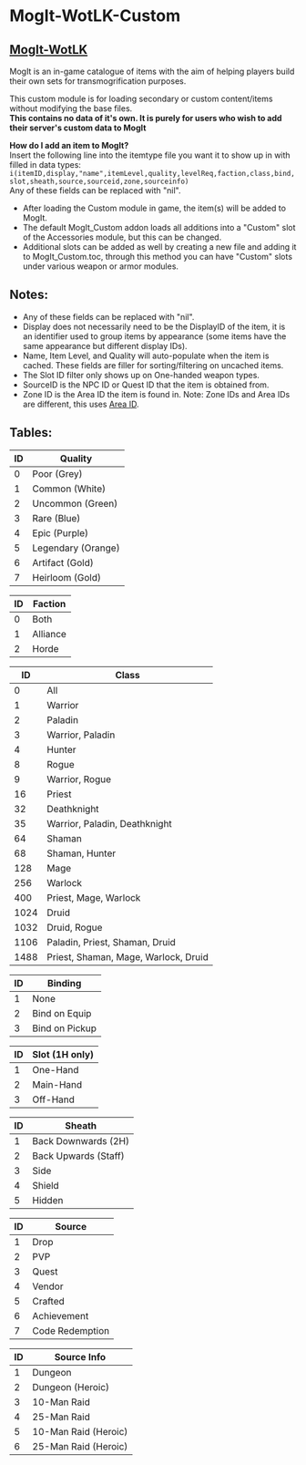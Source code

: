 # MogIt-WotLK-Custom
## [MogIt-WotLK](https://github.com/telkar-rg/wow-MogIt-WotLK)

MogIt is an in-game catalogue of items with the aim of helping players build their own sets for transmogrification purposes.

This custom module is for loading secondary or custom content/items without modifying the base files.  
**This contains no data of it's own.  It is purely for users who wish to add their server's custom data to MogIt**

**How do I add an item to MogIt?**  
Insert the following line into the itemtype file you want it to show up in with filled in data types:
```i(itemID,display,"name",itemLevel,quality,levelReq,faction,class,bind,slot,sheath,source,sourceid,zone,sourceinfo) ```  
Any of these fields can be replaced with "nil".

- After loading the Custom module in game, the item(s) will be added to MogIt. 
- The default MogIt_Custom addon loads all additions into a "Custom" slot of the Accessories module, but this can be changed.
- Additional slots can be added as well by creating a new file and adding it to MogIt_Custom.toc, through this method you can have "Custom" slots under various weapon or armor modules.

## Notes:
 - Any of these fields can be replaced with "nil".
 - Display does not necessarily need to be the DisplayID of the item, it is an identifier used to group items by appearance (some items have the same appearance but different display IDs).
 - Name, Item Level, and Quality will auto-populate when the item is cached.  These fields are filler for sorting/filtering on uncached items.
 - The Slot ID filter only shows up on One-handed weapon types.
 - SourceID is the NPC ID or Quest ID that the item is obtained from.
 - Zone ID is the Area ID the item is found in.  Note:  Zone IDs and Area IDs are different, this uses [Area ID](https://wowpedia.fandom.com/wiki/WorldMapAreaID).

## Tables:

| ID | Quality |
| --- | --- |
| 0  | Poor (Grey)  |
| 1  | Common (White)  |
| 2  | Uncommon (Green) |
| 3 | Rare (Blue) |
| 4 | Epic (Purple) |
| 5  | Legendary (Orange)  |
| 6 | Artifact (Gold) |
| 7 | Heirloom (Gold)  |

| ID | Faction |
| --- | --- |
| 0  | Both  |
| 1  | Alliance  |
| 2  | Horde |

| ID | Class |
| --- | --- |
| 0  | All  |
| 1  | Warrior  |
| 2  | Paladin |
| 3  | Warrior, Paladin |
| 4  | Hunter |
| 8  | Rogue |
| 9  | Warrior, Rogue |
| 16  | Priest |
| 32  | Deathknight |
| 35  | Warrior, Paladin, Deathknight |
| 64  | Shaman |
| 68  | Shaman, Hunter |
| 128  | Mage |
| 256  | Warlock |
| 400  | Priest, Mage, Warlock |
| 1024  | Druid |
| 1032  | Druid, Rogue |
| 1106  | Paladin, Priest, Shaman, Druid |
| 1488  | Priest, Shaman, Mage, Warlock, Druid |

| ID | Binding |
| --- | --- |
| 1  | None  |
| 2  | Bind on Equip  |
| 3  | Bind on Pickup |

| ID | Slot (1H only) |
| --- | --- |
| 1  | One-Hand  |
| 2  | Main-Hand  |
| 3  | Off-Hand |

| ID | Sheath |
| --- | --- |
| 1  | Back Downwards (2H)  |
| 2  | Back Upwards (Staff)  |
| 3  | Side |
| 4  | Shield |
| 5  | Hidden |

| ID | Source |
| --- | --- |
| 1  | Drop  |
| 2  | PVP |
| 3  | Quest |
| 4  | Vendor |
| 5  | Crafted |
| 6  | Achievement |
| 7  | Code Redemption |

| ID | Source Info |
| --- | --- |
| 1  | Dungeon   |
| 2  | Dungeon (Heroic) |
| 3  | 10-Man Raid |
| 4  | 25-Man Raid |
| 5  | 10-Man Raid (Heroic) |
| 6  | 25-Man Raid (Heroic) |
